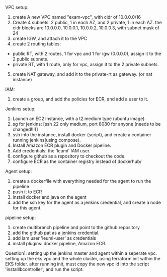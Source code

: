 VPC setup:
1) create A new VPC named "exam-vpc", with cidr of 10.0.0.0/16
2) Create 4 subnets: 2 public, 1 in each AZ, and 2 private, 1 in each AZ.
the cidr blocks are 10.0.0.0, 10.0.0.1, 10.0.0.2, 10.0.0.3, with subnet mask of 24
3) create IGW, and attach it to the VPC
4) create 2 routing tables:
* public RT, with 2 routes, 1 for vpc and 1 for igw (0.0.0.0), assign it to the 2 public subnets.
* private RT, with 1 route, only for vpc, assign it to the 2 private subnets.
5) create NAT gateway, and add it to the private-rt as gateway. (or nat instance)

IAM:
1) create a group, and add the policies for ECR, and add a user to it.

Jenkins setup:
1) Launch an EC2 instance, with a t2.medium type (ubuntu image).
2) sg for jenkins: [ssh 22 only medium, port 8080 for anyone (needs to be changed!!!)] 
3) ssh into the instance, install docker (script), and create a container running jenkins(using compose).
4) Install Amazon ECR plugin and Docker pipeline.
5) Add credentials: the 'leumi' IAM user.
6) configure github as a repository to checkout the code.
7) configure ECR as the container registry instead of dockerhub/

Agent setup:
1) create a dockerfile with everything needed for the agent to run the pipeline
2) push it to ECR
3) install docker and java on the agent
4) add the ssh key for the agent as a jenkins credential, and create a node for this agent. 

pipeline setup:
1) create multibranch pipeline and point to the github repository
2) add the github pat as a jenkins credential.
3) add iam user 'leumi-user' as credentials
4) install plugins: docker pipeline, Amazon ECR.

Question1:
setting up the jenkins master and agent within a seperate vpc.
setting up the eks vpc and the whole cluster, using terraform init within the EKS folder. 
after running init, must copy the new vpc id into the script 'installlbcontroller', and run the script.



